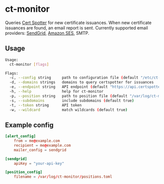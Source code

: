 # ct-monitor
Queries [Cert Spotter](https://sslmate.com/certspotter/) for new certificate issuances. When new certificate issuances are found, an email report is sent. Currently supported email providers: [SendGrid](https://sendgrid.com/), [Amazon SES](https://aws.amazon.com/ses/), SMTP.

## Usage
```sh
Usage:
  ct-monitor [flags]

Flags:
  -c, --config string     path to configuration file (default "/etc/ct-monitor/config.toml")
  -d, --domains strings   domains to query certspotter for issuances
  -e, --endpoint string   API endpoint (default "https://api.certspotter.com/v1/issuances")
  -h, --help              help for ct-monitor
  -p, --position string   path to position file (default "/var/log/ct-monitor/positions.toml")
  -s, --subdomains        include subdomains (default true)
  -t, --token string      API token
  -w, --wildcard          match wildcards (default true)
```

## Example config
```toml
[alert_config]
    from = me@example.com
    recipient = me@example.com
    mailer_config = sendgrid

[sendgrid]
    apiKey = "your-api-key"

[position_config]
    filename = /var/log/ct-monitor/positions.toml
```
